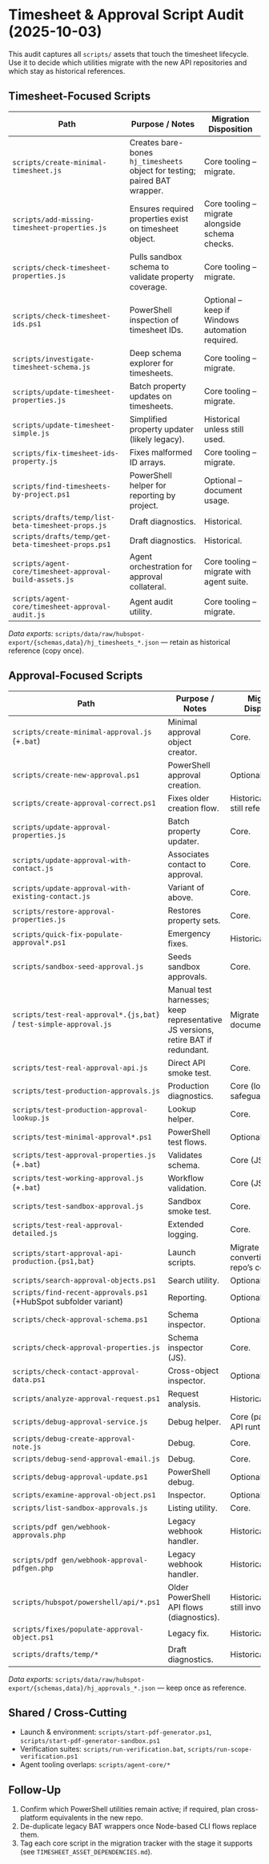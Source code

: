 # Timesheet & Approval Script Audit (2025-10-03)

This audit captures all `scripts/` assets that touch the timesheet lifecycle. Use it to decide which utilities migrate with the new API repositories and which stay as historical references.

## Timesheet-Focused Scripts

| Path | Purpose / Notes | Migration Disposition |
| --- | --- | --- |
| `scripts/create-minimal-timesheet.js` | Creates bare-bones `hj_timesheets` object for testing; paired BAT wrapper. | Core tooling – migrate. |
| `scripts/add-missing-timesheet-properties.js` | Ensures required properties exist on timesheet object. | Core tooling – migrate alongside schema checks. |
| `scripts/check-timesheet-properties.js` | Pulls sandbox schema to validate property coverage. | Core tooling – migrate. |
| `scripts/check-timesheet-ids.ps1` | PowerShell inspection of timesheet IDs. | Optional – keep if Windows automation required. |
| `scripts/investigate-timesheet-schema.js` | Deep schema explorer for timesheets. | Core tooling – migrate. |
| `scripts/update-timesheet-properties.js` | Batch property updates on timesheets. | Core tooling – migrate. |
| `scripts/update-timesheet-simple.js` | Simplified property updater (likely legacy). | Historical unless still used. |
| `scripts/fix-timesheet-ids-property.js` | Fixes malformed ID arrays. | Core tooling – migrate. |
| `scripts/find-timesheets-by-project.ps1` | PowerShell helper for reporting by project. | Optional – document usage. |
| `scripts/drafts/temp/list-beta-timesheet-props.js` | Draft diagnostics. | Historical. |
| `scripts/drafts/temp/get-beta-timesheet-props.ps1` | Draft diagnostics. | Historical. |
| `scripts/agent-core/timesheet-approval-build-assets.js` | Agent orchestration for approval collateral. | Core tooling – migrate with agent suite. |
| `scripts/agent-core/timesheet-approval-audit.js` | Agent audit utility. | Core tooling – migrate. |

*Data exports:* `scripts/data/raw/hubspot-export/{schemas,data}/hj_timesheets_*.json` — retain as historical reference (copy once).

## Approval-Focused Scripts

| Path | Purpose / Notes | Migration Disposition |
| --- | --- | --- |
| `scripts/create-minimal-approval.js` (+`.bat`) | Minimal approval object creator. | Core. |
| `scripts/create-new-approval.ps1` | PowerShell approval creation. | Optional. |
| `scripts/create-approval-correct.ps1` | Fixes older creation flow. | Historical unless still referenced. |
| `scripts/update-approval-properties.js` | Batch property updater. | Core. |
| `scripts/update-approval-with-contact.js` | Associates contact to approval. | Core. |
| `scripts/update-approval-with-existing-contact.js` | Variant of above. | Core. |
| `scripts/restore-approval-properties.js` | Restores property sets. | Core. |
| `scripts/quick-fix-populate-approval*.ps1` | Emergency fixes. | Historical. |
| `scripts/sandbox-seed-approval.js` | Seeds sandbox approvals. | Core. |
| `scripts/test-real-approval*.{js,bat}` / `test-simple-approval.js` | Manual test harnesses; keep representative JS versions, retire BAT if redundant. | Migrate JS, document BAT. |
| `scripts/test-real-approval-api.js` | Direct API smoke test. | Core. |
| `scripts/test-production-approvals.js` | Production diagnostics. | Core (lock behind safeguards). |
| `scripts/test-production-approval-lookup.js` | Lookup helper. | Core. |
| `scripts/test-minimal-approval*.ps1` | PowerShell test flows. | Optional. |
| `scripts/test-approval-properties.js` (+`.bat`) | Validates schema. | Core (JS). |
| `scripts/test-working-approval.js` (+`.bat`) | Workflow validation. | Core (JS). |
| `scripts/test-sandbox-approval.js` | Sandbox smoke test. | Core. |
| `scripts/test-real-approval-detailed.js` | Extended logging. | Core. |
| `scripts/start-approval-api-production.{ps1,bat}` | Launch scripts. | Migrate after converting to new repo’s commands. |
| `scripts/search-approval-objects.ps1` | Search utility. | Optional. |
| `scripts/find-recent-approvals.ps1` (+HubSpot subfolder variant) | Reporting. | Optional. |
| `scripts/check-approval-schema.ps1` | Schema inspector. | Optional. |
| `scripts/check-approval-properties.js` | Schema inspector (JS). | Core. |
| `scripts/check-contact-approval-data.ps1` | Cross-object inspector. | Optional. |
| `scripts/analyze-approval-request.ps1` | Request analysis. | Historical/Optional. |
| `scripts/debug-approval-service.js` | Debug helper. | Core (pairs with API runtime). |
| `scripts/debug-create-approval-note.js` | Debug. | Core. |
| `scripts/debug-send-approval-email.js` | Debug. | Core. |
| `scripts/debug-approval-update.ps1` | PowerShell debug. | Optional. |
| `scripts/examine-approval-object.ps1` | Inspector. | Optional. |
| `scripts/list-sandbox-approvals.js` | Listing utility. | Core. |
| `scripts/pdf gen/webhook-approvals.php` | Legacy webhook handler. | Historical.
| `scripts/pdf gen/webhook-approval-pdfgen.php` | Legacy webhook handler. | Historical.
| `scripts/hubspot/powershell/api/*.ps1` | Older PowerShell API flows (diagnostics). | Historical unless still invoked.
| `scripts/fixes/populate-approval-object.ps1` | Legacy fix. | Historical.
| `scripts/drafts/temp/*` | Draft diagnostics. | Historical.

*Data exports:* `scripts/data/raw/hubspot-export/{schemas,data}/hj_approvals_*.json` — keep once as reference.

## Shared / Cross-Cutting
- Launch & environment: `scripts/start-pdf-generator.ps1`, `scripts/start-pdf-generator-sandbox.ps1`
- Verification suites: `scripts/run-verification.bat`, `scripts/run-scope-verification.ps1`
- Agent tooling overlaps: `scripts/agent-core/*`

## Follow-Up
1. Confirm which PowerShell utilities remain active; if required, plan cross-platform equivalents in the new repo.
2. De-duplicate legacy BAT wrappers once Node-based CLI flows replace them.
3. Tag each core script in the migration tracker with the stage it supports (see `TIMESHEET_ASSET_DEPENDENCIES.md`).
